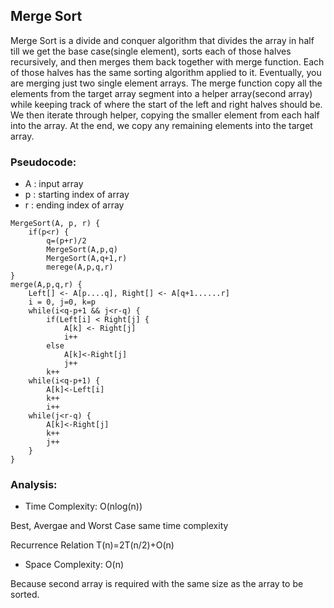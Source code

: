 ## Merge Sort 

Merge Sort is a divide and conquer algorithm that divides the array in half till we get the base case(single element), sorts each of those halves recursively, and then merges them back together with merge function. Each of those halves has the same sorting algorithm applied to it. Eventually, you are merging just two single element arrays. 
The merge function copy all the elements from the target array segment into a helper array(second array) while keeping track of where the start of the left and right halves should be.
We then iterate through helper, copying the smaller element from each half into the array. At the end, we
copy any remaining elements into the target array.

### Pseudocode:

* A : input array
* p : starting index of array
* r : ending index of array 

```
MergeSort(A, p, r) {
    if(p<r) {
        q=(p+r)/2
        MergeSort(A,p,q)
        MergeSort(A,q+1,r)
        merege(A,p,q,r)
}
merge(A,p,q,r) {
    Left[] <- A[p....q], Right[] <- A[q+1......r]
    i = 0, j=0, k=p
    while(i<q-p+1 && j<r-q) {
        if(Left[i] < Right[j] {
            A[k] <- Right[j]
            i++
        else
            A[k]<-Right[j]
            j++
        k++
    while(i<q-p+1) {
        A[k]<-Left[i]
        k++
        i++
    while(j<r-q) {
        A[k]<-Right[j]
        k++
        j++
    }
}
```

### Analysis:

* Time Complexity: O(nlog(n))

Best, Avergae and Worst Case same time complexity 

Recurrence Relation T(n)=2T(n/2)+O(n)

* Space Complexity: O(n)

Because second array is required with the same size as the array to be sorted.
